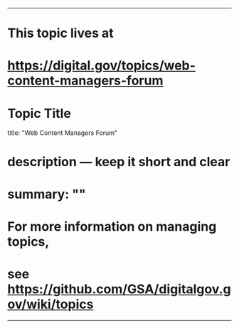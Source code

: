 
---
# This topic lives at
# https://digital.gov/topics/web-content-managers-forum

# Topic Title
title: "Web Content Managers Forum"

# description — keep it short and clear
# summary: ""


# For more information on managing topics,
# see https://github.com/GSA/digitalgov.gov/wiki/topics
---